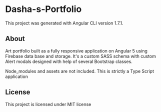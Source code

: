 # Dasha-s-Portfolio

This project was generated with Angular CLI version 1.7.1.

## About

Art portfolio built as a fully responsive application on Angular 5 using Firebase data base and storage.
It's a custom SASS schema with custom Alert modals designed with help of several Bootstrap classes.

Node_modules and assets are not included. This is strictly a Type Script application

## License

This project is licensed under MIT license
